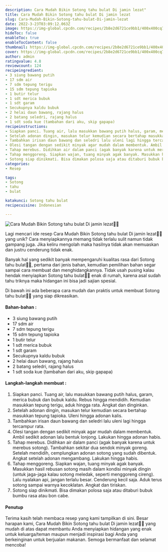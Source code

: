 ```yaml
---
description: Cara Mudah Bikin Sotong tahu bulat Di jamin lezat"
title: Cara Mudah Bikin Sotong tahu bulat Di jamin lezat
slug: Cara-Mudah-Bikin-Sotong-tahu-bulat-Di-jamin-lezat
date: 2022-3-23T03:09:12.063Z
image: https://img-global.cpcdn.com/recipes/2b8e2d6721ce9bb1/400x400cq70/photo.jpg
hideToc: false
enableToc: true
enableTocContent: false
thumbnail: https://img-global.cpcdn.com/recipes/2b8e2d6721ce9bb1/400x400cq70/photo.jpg
cover: https://img-global.cpcdn.com/recipes/2b8e2d6721ce9bb1/400x400cq70/photo.jpg
author: admin
ratingvalue: 4.8
reviewcount: 124
recipeingredient:
- 3 siung bawang putih
- 17 sdm air
- 7 sdm tepung terigu
- 15 sdm tepung tapioka
- 1 butir telur
- 1 sdt merica bubuk
- 1 sdt garam
- Secukupnya kaldu bubuk
- 2 helai daun bawang, rajang halus
- 2 batang seledri, rajang halus
- 1 sdt soda kue (tambahan dari aku, skip gapapa)
recipeinstructions:
- Siapkan panci. Tuang air, lalu masukkan bawang putih halus, garam, merica bubuk dan bubuk kaldu. Rebus hingga mendidih. Kemudian masukkan tepung terigu, aduk hingga rata. Angkat dan dinginkan.
- Setelah adonan dingin, masukan telur kemudian secara bertahap masukkan tepung tapioka. Uleni hingga adonan kalis.
- Tambahkan irisan daun bawang dan seledri lalu uleni lagi hingga tercampur rata.
- Olesi tangan dengan sedikit minyak agar mudah dalam membentuk. Ambil sedikit adonan lalu bentuk lonjong. Lakukan hingga adonan habis.
- Tahap merebus. Didihkan air dalam panci (agak banyak karena untuk merebus sotong). Tambahkan sekitar dua sendok minyak goreng. Setelah mendidih, cemplungkan adonan sotong yang sudah dibentuk. Angkat setelah adonan mengambang. Lakukan hingga habis.
- Tahap menggoreng. Siapkan wajan, tuang minyak agak banyak. Masukkan hasil rebusan sotong masih dalam kondisi minyak dingin (untuk jaga-jaga kalau sotong meledak, seperti menggoreng cireng). Lalu nyalakan api, jangan terlalu besar. Cenderung kecil saja. Aduk terus sotong sampai warnya kecoklatan. Angkat dan tiriskan.
- Sotong siap dinikmati. Bisa dimakan polosa saja atau ditaburi bubuk bumbu rasa atau bon cabe.
categories:
- Resep

tags:
- Sotong
- tahu
- bulat

katakunci: Sotong tahu bulat
recipecuisine: Indonesian

---
```


![Cara Mudah Bikin Sotong tahu bulat Di jamin lezat👩‍🍳](https://img-global.cpcdn.com/recipes/2b8e2d6721ce9bb1/400x400cq70/photo.jpg)

Lagi mencari ide resep Cara Mudah Bikin Sotong tahu bulat Di jamin lezat👩‍🍳 yang unik? Cara menyiapkannya memang tidak terlalu sulit namun tidak gampang juga. Jika keliru mengolah maka hasilnya tidak akan memuaskan dan justru cenderung tidak enak.

Banyak hal yang sedikit banyak mempengaruhi kualitas rasa dari Sotong tahu bulat👩‍🍳, pertama dari jenis bahan, kemudian pemilihan bahan segar sampai cara membuat dan menghidangkannya. Tidak usah pusing kalau hendak menyiapkan Sotong tahu bulat👩‍🍳 enak di rumah, karena asal sudah tahu triknya maka hidangan ini bisa jadi sajian spesial.

Di bawah ini ada beberapa cara mudah dan praktis untuk membuat Sotong tahu bulat👩‍🍳 yang siap dikreasikan.

<!--inarticleads1-->

#### Bahan-bahan :

- 3 siung bawang putih
- 17 sdm air
- 7 sdm tepung terigu
- 15 sdm tepung tapioka
- 1 butir telur
- 1 sdt merica bubuk
- 1 sdt garam
- Secukupnya kaldu bubuk
- 2 helai daun bawang, rajang halus
- 2 batang seledri, rajang halus
- 1 sdt soda kue (tambahan dari aku, skip gapapa)

<!--inarticleads2-->

#### Langkah-langkah membuat :

1. Siapkan panci. Tuang air, lalu masukkan bawang putih halus, garam, merica bubuk dan bubuk kaldu. Rebus hingga mendidih. Kemudian masukkan tepung terigu, aduk hingga rata. Angkat dan dinginkan.
1. Setelah adonan dingin, masukan telur kemudian secara bertahap masukkan tepung tapioka. Uleni hingga adonan kalis.
1. Tambahkan irisan daun bawang dan seledri lalu uleni lagi hingga tercampur rata.
1. Olesi tangan dengan sedikit minyak agar mudah dalam membentuk. Ambil sedikit adonan lalu bentuk lonjong. Lakukan hingga adonan habis.
1. Tahap merebus. Didihkan air dalam panci (agak banyak karena untuk merebus sotong). Tambahkan sekitar dua sendok minyak goreng. Setelah mendidih, cemplungkan adonan sotong yang sudah dibentuk. Angkat setelah adonan mengambang. Lakukan hingga habis.
1. Tahap menggoreng. Siapkan wajan, tuang minyak agak banyak. Masukkan hasil rebusan sotong masih dalam kondisi minyak dingin (untuk jaga-jaga kalau sotong meledak, seperti menggoreng cireng). Lalu nyalakan api, jangan terlalu besar. Cenderung kecil saja. Aduk terus sotong sampai warnya kecoklatan. Angkat dan tiriskan.
1. Sotong siap dinikmati. Bisa dimakan polosa saja atau ditaburi bubuk bumbu rasa atau bon cabe.

#### Penutup

Terima kasih telah membaca resep yang kami tampilkan di sini. Besar harapan kami, Cara Mudah Bikin Sotong tahu bulat Di jamin lezat👩‍🍳 yang mudah di atas dapat membantu Anda menyiapkan hidangan yang enak untuk keluarga/teman maupun menjadi inspirasi bagi Anda yang berkeinginan untuk berjualan makanan. Semoga bermanfaat dan selamat mencoba!